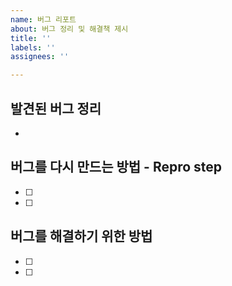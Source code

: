 ```yaml
---
name: 버그 리포트
about: 버그 정리 및 해결책 제시
title: ''
labels: ''
assignees: ''

---
```


## 발견된 버그 정리
- 

## 버그를 다시 만드는 방법 - Repro step
- [ ]
- [ ]

## 버그를 해결하기 위한 방법
- [ ]
- [ ]
